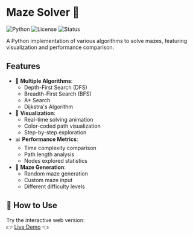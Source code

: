 # Maze Solver 🧩

![Python](https://img.shields.io/badge/Python-3.x-blue)
![License](https://img.shields.io/badge/License-MIT-green)
![Status](https://img.shields.io/badge/Status-Active-brightgreen)

A Python implementation of various algorithms to solve mazes, featuring visualization and performance comparison.

## Features

- 🏁 **Multiple Algorithms**:
  - Depth-First Search (DFS)
  - Breadth-First Search (BFS)
  - A* Search
  - Dijkstra's Algorithm
- 🎨 **Visualization**:
  - Real-time solving animation
  - Color-coded path visualization
  - Step-by-step exploration
- 📊 **Performance Metrics**:
  - Time complexity comparison
  - Path length analysis
  - Nodes explored statistics
- 🧱 **Maze Generation**:
  - Random maze generation
  - Custom maze input
  - Different difficulty levels

## 🌟 How to Use

Try the interactive web version:  
👉 [Live Demo](https://shadmansobhan.github.io/Maze-Solver/) 👈
